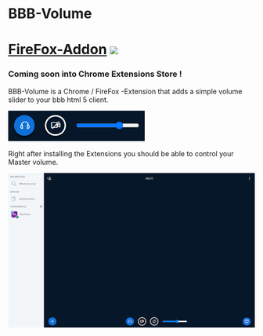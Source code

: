 # BBB-Volume

# [FireFox-Addon](https://addons.mozilla.org/de/firefox/addon/bbb-volume/) <img src="https://user-media-prod-cdn.itsre-sumo.mozilla.net/uploads/products/2020-04-14-08-36-13-8dda6f.png" style="height: 30px;">

### Coming soon into Chrome Extensions Store !

BBB-Volume is a Chrome / FireFox -Extension that adds a simple volume slider to your bbb html 5 client.

<img src=".assets/volumeSlider.png">

Right after installing the Extensions you should be able to control your Master volume.

<img src=".assets/bw.png">


